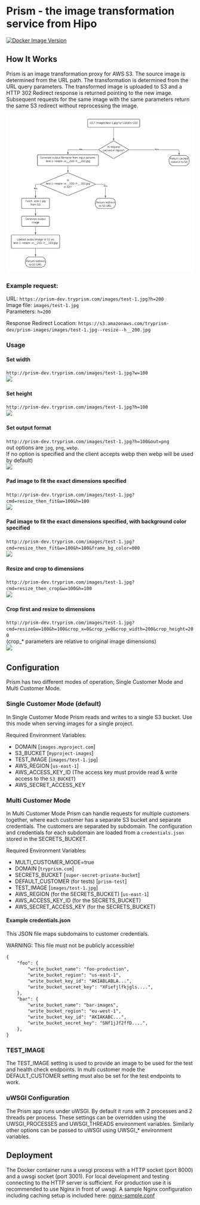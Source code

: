 # Prism - the image transformation service from Hipo


[![Docker Image Version](https://img.shields.io/docker/v/hipolabs/prism?label=hipolabs%2Fprism)](https://hub.docker.com/r/hipolabs/prism 'DockerHub')

## How It Works
Prism is an image transformation proxy for AWS S3. The source image is determined from the URL path. The transformation is determined from the URL query parameters. The transformed image is uploaded to S3 and a HTTP 302 Redirect response is returned pointing to the new image. Subsequent requests for the same image with the same parameters return the same S3 redirect without reprocessing the image.

![Prism Flow Diagram](flow.png)

### Example request:
URL: `https://prism-dev.tryprism.com/images/test-1.jpg?h=200`  
Image file: `images/test-1.jpg`  
Parameters: `h=200`

Response Redirect Location: `https://s3.amazonaws.com/tryprism-dev/prism-images/images/test-1.jpg--resize--h__200.jpg`


### Usage

#### Set width
`http://prism-dev.tryprism.com/images/test-1.jpg?w=100`  
![ ](http://prism-dev.tryprism.com/images/test-1.jpg?w=100)

#### Set height 
`http://prism-dev.tryprism.com/images/test-1.jpg?h=100`  
![ ](http://prism-dev.tryprism.com/images/test-1.jpg?h=100)

#### Set output format 
`http://prism-dev.tryprism.com/images/test-1.jpg?h=100&out=png`  
out options are `jpg`, `png`, `webp`.  
If no option is specified and the client accepts webp then webp will be used by default)  
![ ](http://prism-dev.tryprism.com/images/test-1.jpg?h=100&out=png)

#### Pad image to fit the exact dimensions specified
`http://prism-dev.tryprism.com/images/test-1.jpg?cmd=resize_then_fit&w=100&h=100`  
![ ](http://prism-dev.tryprism.com/images/test-1.jpg?cmd=resize_then_fit&w=100&h=100)

#### Pad image to fit the exact dimensions specified, with background color specified
`http://prism-dev.tryprism.com/images/test-1.jpg?cmd=resize_then_fit&w=100&h=100&frame_bg_color=000`  
![ ](http://prism-dev.tryprism.com/images/test-1.jpg?cmd=resize_then_fit&w=100&h=100&frame_bg_color=000)

#### Resize and crop to dimensions
`http://prism-dev.tryprism.com/images/test-1.jpg?cmd=resize_then_crop&w=100&h=100`  
![ ](http://prism-dev.tryprism.com/images/test-1.jpg?cmd=resize_then_crop&w=100&h=100)

#### Crop first and resize to dimensions
`http://prism-dev.tryprism.com/images/test-1.jpg?cmd=resize&w=100&h=100&crop_x=0&crop_y=0&crop_width=200&crop_height=200`  
(crop_* parameters are relative to original image dimensions)  
![ ](http://prism-dev.tryprism.com/images/test-1.jpg?cmd=resize&w=100&h=100&crop_x=0&crop_y=0&crop_width=200&crop_height=200)





## Configuration
Prism has two different modes of operation; Single Customer Mode and Multi Customer Mode.

### Single Customer Mode (default)
In Single Customer Mode Prism reads and writes to a single S3 bucket. Use this mode when serving images for a single project.

Required Environment Variables:
* DOMAIN [`images.myproject.com`]
* S3_BUCKET [`myproject-images`]
* TEST_IMAGE [`images/test-1.jpg`]
* AWS_REGION [`us-east-1`]
* AWS_ACCESS_KEY_ID (The access key must provide read & write access to the `S3_BUCKET`)
* AWS_SECRET_ACCESS_KEY

### Multi Customer Mode
In Multi Customer Mode Prism can handle requests for multiple customers together, where each customer has a separate S3 bucket and separate credentials. The customers are separated by subdomain. The configuration and credentials for each subdomain are loaded from a `credentials.json` stored in the SECRETS_BUCKET. 

Required Environment Variables:
* MULTI_CUSTOMER_MODE=true
* DOMAIN [`tryprism.com`]
* SECRETS_BUCKET [`super-secret-private-bucket`]
* DEFAULT_CUSTOMER (for tests) [`prism-test`]
* TEST_IMAGE [`images/test-1.jpg`]
* AWS_REGION (for the SECRETS_BUCKET) [`us-east-1`]
* AWS_ACCESS_KEY_ID (for the SECRETS_BUCKET)
* AWS_SECRET_ACCESS_KEY (for the SECRETS_BUCKET)


#### Example credentials.json
This JSON file maps subdomains to customer credentials.

WARNING: This file must not be publicly accessible!

```
{
    "foo": {
        "write_bucket_name": "foo-production",
        "write_bucket_region": "us-east-1",
        "write_bucket_key_id": "AKIABLABLA...",
        "write_bucket_secret_key": "XFiefjlfkjgls....",
    },
    "bar": {
        "write_bucket_name": "bar-images",
        "write_bucket_region": "eu-west-1",
        "write_bucket_key_id": "AKIAKABC...",
        "write_bucket_secret_key": "SNf1jJf2ffD....",
    },
}
```

### TEST_IMAGE
The TEST_IMAGE setting is used to provide an image to be used for the test and health check endpoints. In multi customer mode the DEFAULT_CUSTOMER setting must also be set for the test endpoints to work.

### uWSGI Configuration

The Prism app runs under uWSGI. By default it runs with 2 processes and 2 threads per process. These settings can be overridden using the UWSGI_PROCESSES and UWSGI_THREADS environment variables. Similarly other options can be passed to uWSGI using UWSGI_* environment variables.


## Deployment
The Docker container runs a uwsgi process with a HTTP socket (port 8000) and a uwsgi socket (port 3001). For local development and testing connecting to the HTTP server is sufficient. For production use it is recommended to use Nginx in front of uwsgi. A sample Nginx configuration including caching setup is included here: [nginx-sample.conf](nginx-sample.conf)

